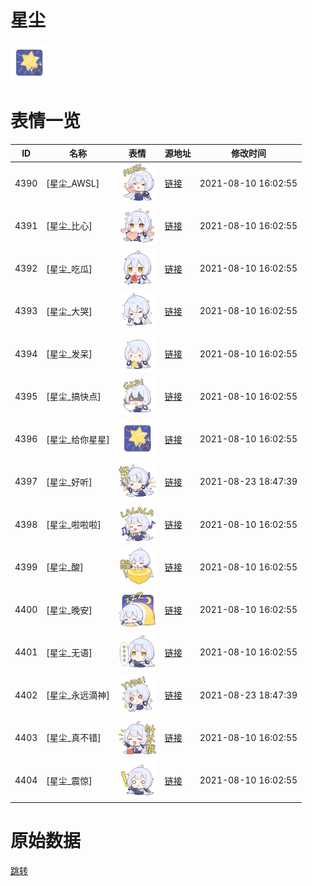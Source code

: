 # 星尘

<img src="./cover.png" height="60" alt="cover" />

# 表情一览

|ID|名称|表情|源地址|修改时间|
|----|----|----|----|----|
|4390|[星尘_AWSL]|<img src="./pic/004390_%5B星尘_AWSL%5D.png" height="60" alt="AWSL"/>|[链接](http://i0.hdslb.com/bfs/emote/bcd05e3365039078703ad2af89863f0772d259fa.png)|2021-08-10 16:02:55|
|4391|[星尘_比心]|<img src="./pic/004391_%5B星尘_比心%5D.png" height="60" alt="比心"/>|[链接](http://i0.hdslb.com/bfs/emote/fd8aa275d5d91cdf71410bc1a738415fd6e2ab86.png)|2021-08-10 16:02:55|
|4392|[星尘_吃瓜]|<img src="./pic/004392_%5B星尘_吃瓜%5D.png" height="60" alt="吃瓜"/>|[链接](http://i0.hdslb.com/bfs/emote/6ac42af0da61dcac58ec8e846366583cccfa7d52.png)|2021-08-10 16:02:55|
|4393|[星尘_大哭]|<img src="./pic/004393_%5B星尘_大哭%5D.png" height="60" alt="大哭"/>|[链接](http://i0.hdslb.com/bfs/emote/6afd0068f3cb80d08587a811241f63fbbcbd215d.png)|2021-08-10 16:02:55|
|4394|[星尘_发呆]|<img src="./pic/004394_%5B星尘_发呆%5D.png" height="60" alt="发呆"/>|[链接](http://i0.hdslb.com/bfs/emote/05283744ffe63a886e1cf2b7bd1d02ac7d4d955b.png)|2021-08-10 16:02:55|
|4395|[星尘_搞快点]|<img src="./pic/004395_%5B星尘_搞快点%5D.png" height="60" alt="搞快点"/>|[链接](http://i0.hdslb.com/bfs/emote/c2d8de65ba22a04cc874c67a9ca781f367b48428.png)|2021-08-10 16:02:55|
|4396|[星尘_给你星星]|<img src="./pic/004396_%5B星尘_给你星星%5D.png" height="60" alt="给你星星"/>|[链接](http://i0.hdslb.com/bfs/emote/787450963730488e94a893f43d7e13450eb21a71.png)|2021-08-10 16:02:55|
|4397|[星尘_好听]|<img src="./pic/004397_%5B星尘_好听%5D.png" height="60" alt="好听"/>|[链接](http://i0.hdslb.com/bfs/emote/44db85f9aa677fa0feea63369c188e7c5b9eb256.png)|2021-08-23 18:47:39|
|4398|[星尘_啦啦啦]|<img src="./pic/004398_%5B星尘_啦啦啦%5D.png" height="60" alt="啦啦啦"/>|[链接](http://i0.hdslb.com/bfs/emote/8e76c46e8549b999ff6e543ac0c11140c421aaf6.png)|2021-08-10 16:02:55|
|4399|[星尘_酸]|<img src="./pic/004399_%5B星尘_酸%5D.png" height="60" alt="酸"/>|[链接](http://i0.hdslb.com/bfs/emote/d7f0a0ee93f01f6c0ab39db4d8f7ffd6ce35d873.png)|2021-08-10 16:02:55|
|4400|[星尘_晚安]|<img src="./pic/004400_%5B星尘_晚安%5D.png" height="60" alt="晚安"/>|[链接](http://i0.hdslb.com/bfs/emote/0c388ac1bb0010c0860c987a85b51336066f9ed8.png)|2021-08-10 16:02:55|
|4401|[星尘_无语]|<img src="./pic/004401_%5B星尘_无语%5D.png" height="60" alt="无语"/>|[链接](http://i0.hdslb.com/bfs/emote/1337af7b041c3c061d3d725d27a6655795d7d9ee.png)|2021-08-10 16:02:55|
|4402|[星尘_永远滴神]|<img src="./pic/004402_%5B星尘_永远滴神%5D.png" height="60" alt="永远滴神"/>|[链接](http://i0.hdslb.com/bfs/emote/a6998aa4b2299f91e20b58a6d95903be7262c7da.png)|2021-08-23 18:47:39|
|4403|[星尘_真不错]|<img src="./pic/004403_%5B星尘_真不错%5D.png" height="60" alt="真不错"/>|[链接](http://i0.hdslb.com/bfs/emote/3118417b5c78458f4046c0a28043ed698727d61a.png)|2021-08-10 16:02:55|
|4404|[星尘_震惊]|<img src="./pic/004404_%5B星尘_震惊%5D.png" height="60" alt="震惊"/>|[链接](http://i0.hdslb.com/bfs/emote/de47c6633ade5010021c83950f89003a23875b16.png)|2021-08-10 16:02:55|

# 原始数据

[跳转](./raw.json)

